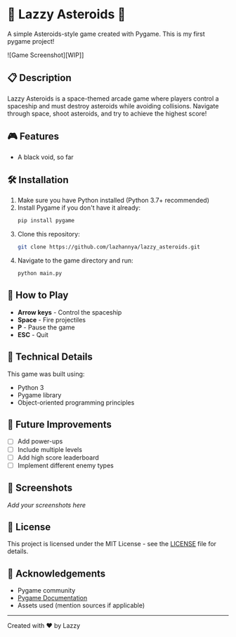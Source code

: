 # 🚀 Lazzy Asteroids 🚀

A simple Asteroids-style game created with Pygame. This is my first pygame project!

![Game Screenshot][WIP]]

## 📋 Description

Lazzy Asteroids is a space-themed arcade game where players control a spaceship and must destroy asteroids while avoiding collisions. Navigate through space, shoot asteroids, and try to achieve the highest score!

## 🎮 Features

- A black void, so far

## 🛠️ Installation

1. Make sure you have Python installed (Python 3.7+ recommended)
2. Install Pygame if you don't have it already:
    ```bash
    pip install pygame
    ```
3. Clone this repository:
    ```bash
    git clone https://github.com/lazhannya/lazzy_asteroids.git
    ```
4. Navigate to the game directory and run:
    ```bash
    python main.py
    ```

## 🎯 How to Play

- **Arrow keys** - Control the spaceship
- **Space** - Fire projectiles
- **P** - Pause the game
- **ESC** - Quit

## 🧠 Technical Details

This game was built using:
- Python 3
- Pygame library
- Object-oriented programming principles

## 🔄 Future Improvements

- [ ] Add power-ups
- [ ] Include multiple levels
- [ ] Add high score leaderboard
- [ ] Implement different enemy types

## 📸 Screenshots

*Add your screenshots here*

## 📜 License

This project is licensed under the MIT License - see the [LICENSE](LICENSE) file for details.

## 🙏 Acknowledgements

- Pygame community
- [Pygame Documentation](https://www.pygame.org/docs/)
- Assets used (mention sources if applicable)

---

Created with ❤️ by Lazzy
